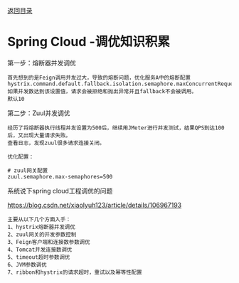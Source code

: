 <p>
    <a href="#" onclick="refreshContent('springcloud')">返回目录</a>
</p>

# Spring Cloud -调优知识积累

第一步：熔断器并发调优

    首先想到的是Feign调用并发过大，导致的熔断问题，优化服务A中的熔断配置
    hystrix.command.default.fallback.isolation.semaphore.maxConcurrentRequests 如果并发数达到该设置值，请求会被拒绝和抛出异常并且fallback不会被调用。
    默认10

第二步：Zuul并发调优

    经历了将熔断器执行线程并发设置为500后，继续用JMeter进行并发测试，结果QPS到达100后，又出现大量请求失败。
    查看日志，发现zuul很多请求连接关闭。

    优化配置：

    # zuul网关配置
    zuul.semaphore.max-semaphores=500

系统说下spring cloud工程调优的问题

<a href="https://blog.csdn.net/xiaolyuh123/article/details/106967193#" target="_blank">https://blog.csdn.net/xiaolyuh123/article/details/106967193</a>

    主要从以下几个方面入手：
    1、hystrix熔断器并发调优
    2、zuul网关的并发参数控制
    3、Feign客户端和连接数参数调优
    4、Tomcat并发连接数调优
    5、timeout超时参数调优
    6、JVM参数调优
    7、ribbon和hystrix的请求超时，重试以及幂等性配置
